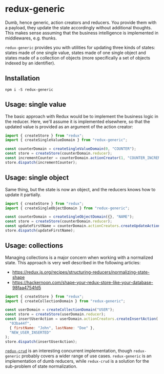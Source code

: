 # redux-generic

Dumb, hence generic, action creators and reducers. You provide them with a payload, they update the state accordingly without additional thoughts. This makes sense assuming that the business intelligence is implemented in middlewares, e.g. thunks.

`redux-generic` provides you with utilities for updating three kinds of states: states made of one single value, states made of one single object and states made of a collection of objects (more specifically a set of objects indexed by an identifier).

## Installation

```
npm i -S redux-generic
```

## Usage: single value

The basic approach with Redux would be to implement the business logic in the reducer. Here, we'll assume it is implemented elsewhere, so that the updated value is provided as an argument of the action creator:

```javascript
import { createStore } from "redux";
import { createSingleValueDomain } from "redux-generic";

const counterDomain = createSingleValueDomain(0, "COUNTER");
const store = createStore(counterDomain.reducer);
const incrementCounter = counterDomain.actionCreator(1, "COUNTER_INCREMENTED");
store.dispatch(incrementCounter);
```

## Usage: single object

Same thing, but the state is now an object, and the reducers knows how to update it partially.

```javascript
import { createStore } from "redux";
import { createSingleObjectDomain } from "redux-generic";

const counterDomain = createSingleObjectDomain({}, "NAME");
const store = createStore(counterDomain.reducer);
const updateFirstName = counterDomain.actionCreators.createUpdateAction({ firstName: "First" }, "FIRST_NAME_UPDATED");
store.dispatch(updateFirstName);
```

## Usage: collections

Managing collections is a major concern when working with a normalized state. This approach is very well described in the following articles:

- https://redux.js.org/recipes/structuring-reducers/normalizing-state-shape
- https://hackernoon.com/shape-your-redux-store-like-your-database-98faa4754fd5

```javascript
import { createStore } from "redux";
import { createCollectionDomain } from "redux-generic";

const userDomain = createCollectionDomain("USER");
const store = createStore(userDomain.reducer);
const insertUserAction = userDomain.actionCreators.createInsertAction(
  "03ba44f",
  { firstName: "John", lastName: "Doe" },
  "NEW_USER_INSERTED"
);
store.dispatch(insertUserAction);
```

[`redux-crud`](https://www.npmjs.com/package/redux-crud) is an interesting concurrent implementation, though `redux-generic` probably covers a wider range of use cases. `redux-generic` is an implementation of dumb reducers, while `redux-crud` is a solution for the sub-problem of state normalization.
